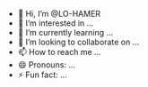 - 👋 Hi, I’m @LO-HAMER
- 👀 I’m interested in ...
- 🌱 I’m currently learning ...
- 💞️ I’m looking to collaborate on ...
- 📫 How to reach me ...
- 😄 Pronouns: ...
- ⚡ Fun fact: ...

<!---
LO-HAMER/LO-HAMER is a ✨ special ✨ repository because its `README.md` (this file) appears on your GitHub profile.
You can click the Preview link to take a look at your changes.
--->
